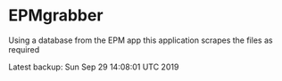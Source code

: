 # EPMgrabber
Using a database from the EPM app this application scrapes the files as required


Latest backup: Sun Sep 29 14:08:01 UTC 2019

